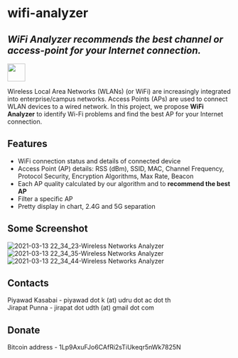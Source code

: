 # wifi-analyzer
## _WiFi Analyzer recommends the best channel or access-point for your Internet connection._
[<img src="https://csit.udru.ac.th/wp-content/uploads/2020/08/cropped-Untitled-2-2.png" width="40" height="40">](https://csit.udru.ac.th/)

Wireless Local Area Networks (WLANs) (or WiFi) are increasingly integrated into enterprise/campus networks. Access Points (APs) are used to connect WLAN devices to a wired network. In this project, we propose **WiFi Analyzer** to identify Wi-Fi problems and find the best AP for your Internet connection.

## Features

- WiFi connection status and details of connected device 
- Access Point (AP) details: RSS (dBm), SSID, MAC, Channel Frequency, Protocol Security, Encryption Algorithms, Max Rate, Beacon 
- Each AP quality calculated by our algorithm and to **recommend the best AP**
- Filter a specific AP
- Pretty display in chart, 2.4G and 5G separation

## Some Screenshot
![2021-03-13 22_34_23-Wireless Networks Analyzer](https://user-images.githubusercontent.com/42693110/111323177-33fa6480-869c-11eb-9c5c-e3a4e9284429.png)
![2021-03-13 22_34_35-Wireless Networks Analyzer](https://user-images.githubusercontent.com/42693110/111323259-45dc0780-869c-11eb-9aa0-28b96bdfe57e.png)
![2021-03-13 22_34_44-Wireless Networks Analyzer](https://user-images.githubusercontent.com/42693110/111323339-5d1af500-869c-11eb-8ca8-d225f8071ba8.png)

## Contacts
 Piyawad Kasabai - piyawad dot k (at) udru dot ac dot th  
 Jirapat Punna   - jirapat dot udth (at) gmail dot com
 
## Donate
Bitcoin address - 1Lp9AxuFJo6CAfRi2sTiUkeqr5nWk7825N

